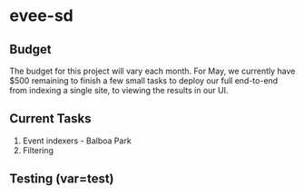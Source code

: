 # evee-sd

## Budget

The budget for this project will vary each month. For May, we currently have $500 remaining to finish a few small tasks to deploy our full end-to-end from indexing a single site, to viewing the results in our UI.
## Current Tasks

1. Event indexers - Balboa Park
2. Filtering

## Testing (var=test)
